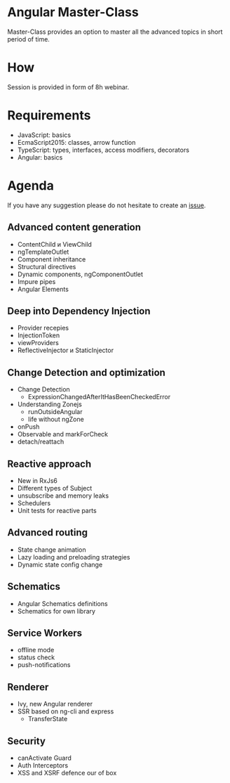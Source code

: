 # Angular Master-Class

Master-Class provides an option to master all the advanced topics in short period of time.

# How

Session is provided in form of 8h webinar.

# Requirements

- JavaScript: basics
- EcmaScript2015: classes, arrow function
- TypeScript: types, interfaces, access modifiers, decorators
- Angular: basics

# Agenda

If you have any suggestion please do not hesitate to create an [issue](https://github.com/javascript-ru/angularpro-en/issues?q=is%3Aissue+is%3Aopen+sort%3Aupdated-desc).

## Advanced content generation
- ContentChild и ViewChild
- ngTemplateOutlet
- Component inheritance 
- Structural directives
- Dynamic components, ngComponentOutlet
- Impure pipes
- Angular Elements

## Deep into Dependency Injection
- Provider recepies
- InjectionToken
- viewProviders
- ReflectiveInjector и StaticInjector

## Change Detection and optimization
- Change Detection
  - ExpressionChangedAfterItHasBeenCheckedError
- Understanding Zonejs
  - runOutsideAngular
  - life without ngZone
- onPush 
- Observable and markForCheck
- detach/reattach

## Reactive approach
- New in RxJs6
- Different types of Subject
- unsubscribe and memory leaks
- Schedulers
- Unit tests for reactive parts

## Advanced routing
- State change animation
- Lazy loading and preloading strategies
- Dynamic state config change

## Schematics
- Angular Schematics definitions
- Schematics for own library

## Service Workers
- offline mode
- status check
- push-notifications

## Renderer
- Ivy, new Angular renderer
- SSR based on ng-cli and express
  - TransferState

## Security
- canActivate Guard
- Auth Interceptors
- XSS and XSRF defence our of box
